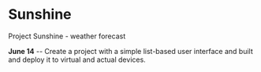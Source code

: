 # Sunshine

Project Sunshine - weather forecast

**June 14**
-- Create a project with a simple list-based user interface and built and deploy it to virtual and actual devices.

